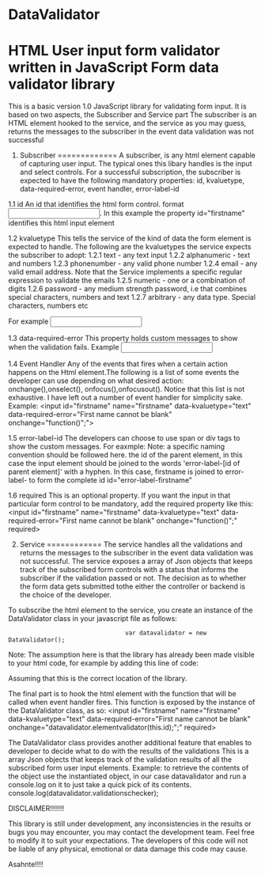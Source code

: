 # DataValidator
HTML User input form validator written in JavaScript
Form data validator library
============================
This is a basic version 1.0 JavaScript library for validating form input. It is based on two aspects, the Subscriber and Service part
The subscriber is an HTML element hooked to the service, and the service as you may guess, returns the messages to the subscriber in the event data validation was not successful

1. Subscriber
=============
A subscriber, is any html element capable of capturing user input. The typical ones this libary handles is the input and select controls.
For a successful subscription, the subscriber is expected to have the following mandatory properties:
id, kvaluetype, data-required-error, event handler, error-label-id 

1.1 id 
   An id that identifies the html form control. format <input id="firstname" name="firstname">. In this example the property id="firstname"
   identifies this html input element
  
1.2 kvaluetype
   This tells the service of the kind of data the form element is expected to handle. The following are the kvaluetypes the service expects
   the subscriber to adopt: 
  1.2.1 text - any text input
  1.2.2 alphanumeric - text and numbers
  1.2.3 phonenumber - any valid phone number
  1.2.4 email - any valid email address. Note that the Service implements a specific regular expression to validate the emails
  1.2.5 numeric - one or a combination of digits
  1.2.6 password - any medium strength password, i.e that combines special characters, numbers and text
  1.2.7 arbitrary - any data type. Special characters, numbers etc

For example  <input id="firstname" name="firstname" data-kvaluetype="text">

1.3 data-required-error
    This property holds custom messages to show when the validation fails. Example 
	<input id="firstname" name="firstname" data-kvaluetype="text" data-required-error="First name cannot be blank">

1.4 Event Handler
    Any of the events that fires when a certain action happens on the Html element.The following is a list of some events the developer can use 
	depending on what desired action: onchange(),onselect(), onfocus(),onfocusout(). Notice that this list is not exhaustive. I have left out a number
	of event handler for simplicity sake. Example:
   <input id="firstname" name="firstname" data-kvaluetype="text" data-required-error="First name cannot be blank" onchange="function()";">
   
1.5 error-label-id
    The developers can choose to use span or div tags to show the custom messages. For eaxmple: <span id="error-label-firstname"></span>
	Note: a specific naming convention should be followed here. the id of the parent element, in this case the input element should be joined to
	the words 'error-label-[id of parent element]' with a hyphen. In this case, firstname is joined to error-label- to form the complete id
	id="error-label-firstname"
	
1.6  required 
    This is an optional property. If you want the input in that particular form control to be mandatory, add the required property like this:
	<input id="firstname" name="firstname" data-kvaluetype="text" data-required-error="First name cannot be blank" onchange="function()";" required>

2. Service
============
The service handles all the validations and returns the messages to the subscriber in the event data validation was not successful. 
The service exposes a array of Json objects that keeps track of the subscribed form controls with a status that informs the subscriber 
if the validation passed or not. The decision as to whether the form data gets submitted tothe either the controller or backend is the choice of the developer.
	
To subscribe the html element to the service, you create an instance of the DataValidator class in your javascript file as follows:

                                     var datavalidator = new DataValidator();
									 
Note: The assumption here is that the library has already been made visible to your html code, for example by adding this line of code:
<script src="~/js/validations.js"></script>   Assuming that this is the correct location of the library.

The final part is to hook the html element with the function that will be called when event handler fires. This function is exposed by the instance of the DataValidator
class, as so:
<input id="firstname" name="firstname" data-kvaluetype="text" data-required-error="First name cannot be blank" onchange="datavalidator.elementvalidator(this.id);";" required>
			
The DataValidator class provides another additional feature that enables to developer to decide what to do with the results of the validations
This is a array Json objects that keeps track of the validation results of all the subscribed form user input elements.
Example:
       to retrieve the contents of the object use the instantiated object, in our case datavalidator and run a console.log on it to just take
	   a quick pick of its contents. console.log(datavalidator.validationschecker); 
	  
DISCLAIMER!!!!!!!

This library is still under development, any inconsistencies in the results or bugs you may encounter, you may contact the development team. Feel free to
modify it to suit your expectations. The developers of this code will not be liable of any physical, emotional or data damage this code may cause.

Asahnte!!!!
	     
	
	
	
	
   
